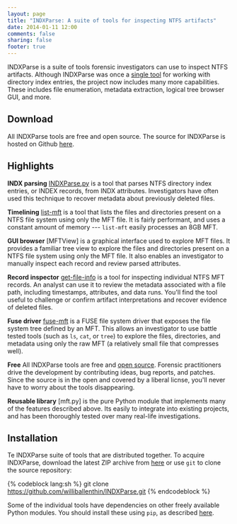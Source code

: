 ```yaml
---
layout: page
title: "INDXParse: A suite of tools for inspecting NTFS artifacts"
date: 2014-01-11 12:00
comments: false
sharing: false
footer: true
---
```


INDXParse is a suite of tools forensic investigators can use to 
inspect NTFS artifacts. Although INDXParse was once a 
[single tool](http://www.williballenthin.com/forensics/indx/)
for working with directory index entries, the project now includes
many more capabilities. These includes file enumeration, metadata
extraction, logical tree browser GUI, and more.


Download
--------
All INDXParse tools are free and open source.
The source for INDXParse is hosted on Github [here](https://github.com/williballenthin/INDXParse).

Highlights
----------

**INDX parsing**
[INDXParse.py](http://www.williballenthin.com/forensics/indx/)
is a tool that parses NTFS directory index entries, or INDEX
records, from INDX attributes. Investigators have often used this technique
to recover metadata about previously deleted files.

**Timelining**
[list-mft](http://www.williballenthin.com/forensics/list_mft/) is a tool
that lists the files and directories present on a NTFS
file system using only the MFT file. It is fairly performant, and uses a
constant amount of memory --- `list-mft` easily processes an 8GB MFT.

**GUI browser**
[MFTView] is a graphical interface used to explore MFT files. It provides a
familiar tree view to explore the files and directories present on a NTFS
file system using only the MFT file. It also enables an investigator to 
manually inspect each record and review parsed attributes.

**Record inspector**
[get-file-info](http://www.williballenthin.com/forensics/mft/get_file_info/)
is a tool for inspecting individual NTFS MFT records.
An analyst can use it to review the metadata associated with a file path,
including timestamps, attributes, and data runs. You'll find the
tool useful to challenge or confirm artifact interpretations and
recover evidence of deleted files.

**Fuse driver**
[fuse-mft](http://www.williballenthin.com/forensics/mft/fuse_mft/)
is a FUSE file system driver that exposes the file system tree
defined by an MFT. This allows an investigator to use battle tested tools
(such as `ls`, `cat`, or `tree`) to explore the files, directories, and 
metadata using only the raw MFT (a relatively small file that compresses well).

**Free** All INDXParse tools are free and 
[open source](https://raw2.github.com/williballenthin/INDXParse/master/LICENSE). 
Forensic practitioners drive the development by contributing ideas, bug reports, 
and patches. Since the source is in the open and covered by a liberal licnse,
you'll never have to worry about the tools disappearing. 


**Reusable library**
[mft.py] is the pure Python module that implements many of the features described 
above. Its easily to integrate into existing projects, and has been thoroughly 
tested over many real-life investigations.

Installation
------------
Te INDXParse suite of tools that are distributed
together. To acquire INDXParse, download the latest ZIP archive from 
[here](https://github.com/williballenthin/INDXParse/archive/master.zip) or use
`git` to clone the source repository:

{% codeblock lang:sh %}
git clone https://github.com/williballenthin/INDXParse.git
{% endcodeblock %}

Some of the individual tools have dependencies on other freely available
Python modules. You should install these using `pip`, as described
[here](http://www.williballenthin.com/blog/2014/01/11/how-to-install-the-python-package-manager/).


